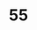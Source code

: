 ---
title: "55"
imageurl: "../src/content/thumbnail/55.webp"
dwnurl: "https://imgs1.thamizhnation.org/55.jpg"
tags: ['thalaivar']
---